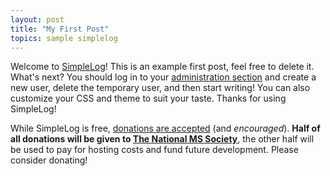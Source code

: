 ```yaml
---
layout: post
title: "My First Post"
topics: sample simplelog
---
```

Welcome to <a href="http://simplelog.net" title="SimpleLog">SimpleLog</a>! This is an example first post, feel free to delete it. What's next? You should log in to your <a href="/admin" title="Admin section">administration section</a> and create a new user, delete the temporary user, and then start writing! You can also customize your CSS and theme to suit your taste. Thanks for using SimpleLog!</p><p>While SimpleLog is free, <a href="http://simplelog.net/donate" title="Donate">donations are accepted</a> (and <i>encouraged</i>). <b>Half of all donations will be given to <a href="http://nationalmssociety.org" title="The National MS Society">The National MS Society</a></b>, the other half will be used to pay for hosting costs and fund future development. Please consider donating!